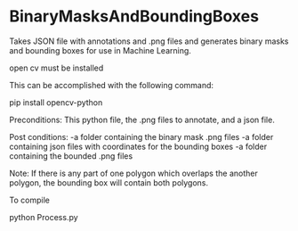 # BinaryMasksAndBoundingBoxes
Takes JSON file with annotations and .png files and generates binary masks and bounding boxes for use in Machine Learning.

open cv must be installed 

This can be accomplished with the following command: 

pip install opencv-python


Preconditions:
This python file, the .png files to annotate, and a json file. 

Post conditions:
-a folder containing the binary mask .png files
-a folder containing json files with coordinates for the bounding boxes
-a folder containing the bounded .png files 

Note: If there is any part of one polygon which overlaps the another polygon, the bounding box will contain both polygons. 

To compile

python Process.py <jsonfile> 
